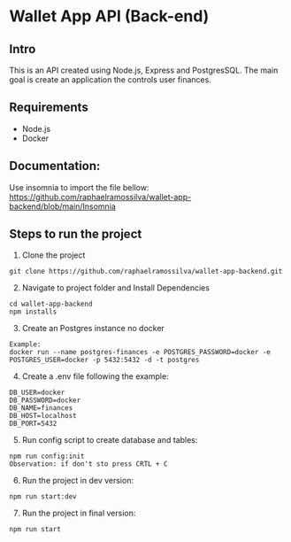 # Wallet App API (Back-end)

## Intro

This is an API created using Node.js, Express and PostgresSQL.
The main goal is create an application the controls user finances.

## Requirements

- Node.js
- Docker

## Documentation:

Use insomnia to import the file bellow:
https://github.com/raphaelramossilva/wallet-app-backend/blob/main/Insomnia

## Steps to run the project

1. Clone the project

```
git clone https://github.com/raphaelramossilva/wallet-app-backend.git
```

2. Navigate to project folder and Install Dependencies

```
cd wallet-app-backend
npm installs
```

3. Create an Postgres instance no docker

```
Example:
docker run --name postgres-finances -e POSTGRES_PASSWORD=docker -e POSTGRES_USER=docker -p 5432:5432 -d -t postgres

```

4. Create a .env file following the example:

```
DB_USER=docker
DB_PASSWORD=docker
DB_NAME=finances
DB_HOST=localhost
DB_PORT=5432
```

5. Run config script to create database and tables:

```
npm run config:init
Observation: if don't sto press CRTL + C
```

6. Run the project in dev version:

```
npm run start:dev
```

7. Run the project in final version:

```
npm run start
```
